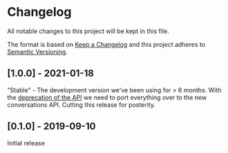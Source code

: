 # Changelog
All notable changes to this project will be kept in this file.

The format is based on [Keep a Changelog](http://keepachangelog.com/)
and this project adheres to [Semantic Versioning](http://semver.org/).

## [1.0.0] - 2021-01-18
"Stable" - The development version we've been using for > 6 months. With the
[deprecation of the
API](https://api.slack.com/changelog/2020-01-deprecating-antecedents-to-the-conversations-api)
we need to port everything over to the new conversations API. Cutting this
release for posterity.

## [0.1.0] - 2019-09-10
Initial release

